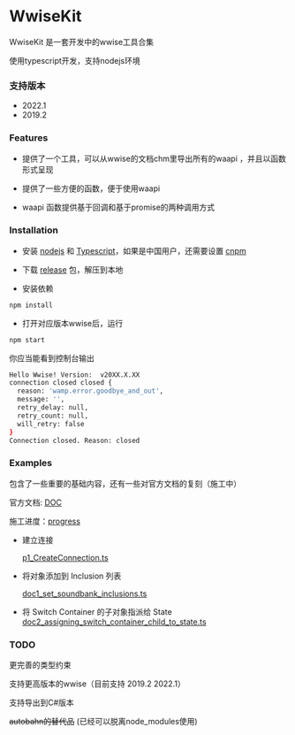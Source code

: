 # WwiseKit

WwiseKit 是一套开发中的wwise工具合集

使用typescript开发，支持nodejs环境

### 支持版本

- 2022.1
- 2019.2

### Features

- 提供了一个工具，可以从wwise的文档chm里导出所有的waapi ，并且以函数形式呈现

- 提供了一些方便的函数，便于使用waapi

- waapi 函数提供基于回调和基于promise的两种调用方式

### Installation

- 安装 [nodejs](https://nodejs.org/) 和 [Typescript](https://www.typescriptlang.org/)，如果是中国用户，还需要设置 [cnpm](https://npmmirror.com/)

- 下载 [release](https://github.com/Fungus-Light/WwiseKit/releases) 包，解压到本地

- 安装依赖
```bash
npm install
```

- 打开对应版本wwise后，运行
```bash
npm start
```

你应当能看到控制台输出
```bash
Hello Wwise! Version:  v20XX.X.XX
connection closed closed {
  reason: 'wamp.error.goodbye_and_out',
  message: '',
  retry_delay: null,
  retry_count: null,
  will_retry: false
}
Connection closed. Reason: closed
```

### Examples

包含了一些重要的基础内容，还有一些对官方文档的复刻（施工中）

官方文档: [DOC](https://www.audiokinetic.com/zh/library/2019.2.15_7667/?source=SDK&id=waapi_example_index.html)

施工进度：[progress](./progress.md) 

- 建立连接

    [p1_CreateConnection.ts](./Typescript_2019_2/SRC/Examples/p1_CreateConnection.ts)

- 将对象添加到 Inclusion 列表

    [doc1_set_soundbank_inclusions.ts](./Typescript_2019_2/SRC/Examples/doc1_set_soundbank_inclusions.ts)

- 将 Switch Container 的子对象指派给 State
    [doc2_assigning_switch_container_child_to_state.ts](./Typescript_2019_2/SRC/Examples/doc2_assigning_switch_container_child_to_state.ts)

### TODO

更完善的类型约束

支持更高版本的wwise（目前支持 2019.2 2022.1）

支持导出到C#版本

~~autobahn的替代品~~  (已经可以脱离node_modules使用)